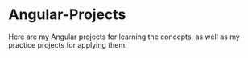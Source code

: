 # Angular-Projects
Here are my Angular projects for learning the concepts, as well as my practice projects for applying them.
